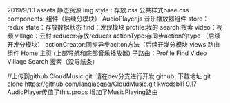 2019/9/13
   assets 静态资源
        img
        style : 存放.css 公共样式base.css
    components: 组件（后续分模块）
        AudioPlayer.js 音乐播放器组件
    store： redux
        state：存放数据状态
            find：发现模块
            profile:我的
            search:搜索
            video：视频
            village：云村
        reducer:存放reducer
        actionType:存同步action的type （后续开发分模块）
        actionCreator:同步异步aciton方法（后续开发分模块
    views:路由组件
        Home 主页 (上部导航和底部音乐播放器)
            子路由：Profile  Find Video Village
        Search 搜索（没导航条）

   //上传到github    CloudMusic
      git :请在dev分支进行开发
      github:
          下载地址 git clone https://github.com/lanqiaoqaq/CloudMusic.git
           kwcdsb11
9.17
AudioPlayer传值了this.props
增加了MusicPlaying路由